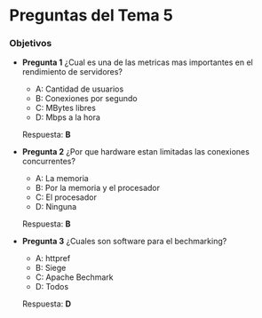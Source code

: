 Preguntas del Tema 5
====================
### Objetivos

* **Pregunta 1**
¿Cual es una de las metricas mas importantes en el rendimiento de servidores? <br />
  + A: Cantidad de usuarios <br />
  + B: Conexiones por segundo <br />
  + C: MBytes libres <br />
  + D: Mbps a la hora <br />

  Respuesta: **B** <br />

* **Pregunta 2**
¿Por que hardware estan limitadas las conexiones concurrentes? <br />
  + A: La memoria <br />
  + B: Por la memoria y el procesador <br />
  + C: El procesador <br />
  + D: Ninguna <br />

  Respuesta: **B** <br />

* **Pregunta 3**
¿Cuales son software para el bechmarking? <br />
  + A: httpref <br />
  + B: Siege <br />
  + C: Apache Bechmark <br />
  + D: Todos <br />

  Respuesta: **D** <br />
